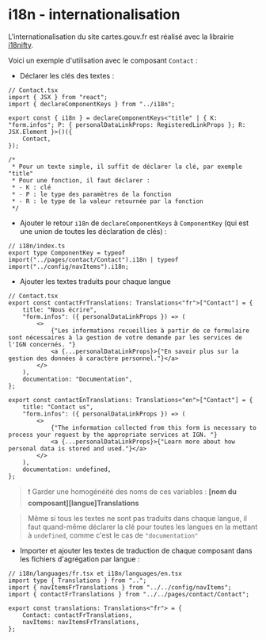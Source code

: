 # i18n - internationalisation

L'internationalisation du site cartes.gouv.fr est réalisé avec la librairie [i18nifty](https://www.npmjs.com/package/i18nifty).

Voici un exemple d'utilisation avec le composant `Contact` :

-   Déclarer les clés des textes :

```tsx
// Contact.tsx
import { JSX } from "react";
import { declareComponentKeys } from "../i18n";

export const { i18n } = declareComponentKeys<"title" | { K: "form.infos"; P: { personalDataLinkProps: RegisteredLinkProps }; R: JSX.Element }>()({
    Contact,
});

/*
 * Pour un texte simple, il suffit de déclarer la clé, par exemple "title"
 * Pour une fonction, il faut déclarer :
 * - K : clé
 * - P : le type des paramètres de la fonction
 * - R : le type de la valeur retournée par la fonction
 */
```

-   Ajouter le retour `i18n` de `declareComponentKeys` à `ComponentKey` (qui est une union de toutes les déclaration de clés) :

```tsx
// i18n/index.ts
export type ComponentKey = typeof import("../pages/contact/Contact").i18n | typeof import("../config/navItems").i18n;
```

-   Ajouter les textes traduits pour chaque langue

```tsx
// Contact.tsx
export const contactFrTranslations: Translations<"fr">["Contact"] = {
    title: "Nous écrire",
    "form.infos": ({ personalDataLinkProps }) => (
        <>
            {"Les informations recueillies à partir de ce formulaire sont nécessaires à la gestion de votre demande par les services de l'IGN concernés. "}
            <a {...personalDataLinkProps}>{"En savoir plus sur la gestion des données à caractère personnel."}</a>
        </>
    ),
    documentation: "Documentation",
};

export const contactEnTranslations: Translations<"en">["Contact"] = {
    title: "Contact us",
    "form.infos": ({ personalDataLinkProps }) => (
        <>
            {"The information collected from this form is necessary to process your request by the appropriate services at IGN. "}
            <a {...personalDataLinkProps}>{"Learn more about how personal data is stored and used."}</a>
        </>
    ),
    documentation: undefined,
};
```

> ❗ Garder une homogénéité des noms de ces variables : **[nom du composant][langue]Translations**

> Même si tous les textes ne sont pas traduits dans chaque langue, il faut quand-même déclarer la clé pour toutes les langues en la mettant à `undefined`, comme c'est le cas de `"documentation"`

-   Importer et ajouter les textes de traduction de chaque composant dans les fichiers d'agrégation par langue :

```tsx
// i18n/languages/fr.tsx et i18n/languages/en.tsx
import type { Translations } from "..";
import { navItemsFrTranslations } from "../../config/navItems";
import { contactFrTranslations } from "../../pages/contact/Contact";

export const translations: Translations<"fr"> = {
    Contact: contactFrTranslations,
    navItems: navItemsFrTranslations,
};
```
